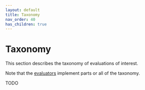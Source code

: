 ```yaml
---
layout: default
title: Taxonomy
nav_order: 40
has_children: true
---
```


# Taxonomy

This section describes the taxonomy of evaluations of interest. 

Note that the [evaluators]({{site.baseurl}}/evaluators/evaluators) implement parts or all of the taxonomy.

TODO
